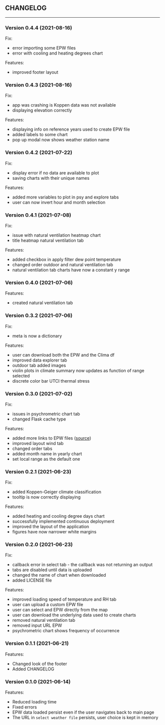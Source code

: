 
## CHANGELOG

---

### Version 0.4.4 (2021-08-16)

Fix:

- error importing some EPW files
- error with cooling and heating degrees chart

Features:

- improved footer layout

### Version 0.4.3 (2021-08-16)

Fix:

- app was crashing is Koppen data was not available
- displaying elevation correctly

Features:

- displaying info on reference years used to create EPW file
- added labels to some chart
- pop up modal now shows weather station name

### Version 0.4.2 (2021-07-22)

Fix:

- display error if no data are available to plot
- saving charts with their unique names 

Features:

- added more variables to plot in psy and explore tabs
- user can now invert hour and month selection

### Version 0.4.1 (2021-07-08)

Fix:

- issue with natural ventilation heatmap chart
- title heatmap natural ventilation tab

Features:

- added checkbox in apply filter dew point temperature
- changed order outdoor and natural ventilation tab
- natural ventilation tab charts have now a constant y range

### Version 0.4.0 (2021-07-06)

Features:

- created natural ventilation tab

### Version 0.3.2 (2021-07-06)

Fix:

- meta is now a dictionary

Features:

- user can download both the EPW and the Clima df
- improved data explorer tab
- outdoor tab added images
- violin plots in climate summary now updates as function of range selected
- discrete color bar UTCI thermal stress

### Version 0.3.0 (2021-07-02)

Fix:

- issues in psychrometric chart tab
- changed Flask cache type

Features:

- added more links to EPW files ([source](http://climate.onebuilding.org/))
- improved layout wind tab
- changed order tabs
- added month name in yearly chart
- set local range as the default one

### Version 0.2.1 (2021-06-23)

Fix:

- added Koppen-Geiger climate classification
- tooltip is now correctly displaying

Features:

- added heating and cooling degree days chart
- successfully implemented continuous deployment
- improved the layout of the application
- figures have now narrower white margins

### Version 0.2.0 (2021-06-23)

Fix:

- callback error in select tab - the callback was not returning an output
- tabs are disabled until data is uploaded
- changed the name of chart when downloaded
- added LICENSE file

Features:

- improved loading speed of temperature and RH tab
- user can upload a custom EPW file
- user can select and EPW directly from the map
- user can download the underlying data used to create charts
- removed natural ventilation tab
- removed input URL EPW
- psychrometric chart shows frequency of occurrence

### Version 0.1.1 (2021-06-21)

Features:

- Changed look of the footer
- Added CHANGELOG

### Version 0.1.0 (2021-06-14)

Features:

- Reduced loading time
- Fixed errors
- EPW data loaded persist even if the user navigates back to main page
- The URL in `select weather file` persists, user choice is kept in memory